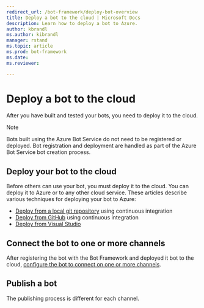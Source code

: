 ```yaml
---
redirect_url: /bot-framework/deploy-bot-overview
title: Deploy a bot to the cloud | Microsoft Docs
description: Learn how to deploy a bot to Azure.
author: kbrandl
ms.author: kibrandl
manager: rstand
ms.topic: article
ms.prod: bot-framework
ms.date:
ms.reviewer:

---
```

# Deploy a bot to the cloud

After you have built and tested your bots, you need to deploy it to the cloud.

> [!NOTE]
> Bots built using the Azure Bot Service do not need to be registered or deployed.
> Bot registration and deployment are handled as part of the Azure Bot Service bot creation process.

## Deploy your bot to the cloud

Before others can use your bot, you must deploy it to the cloud. You can deploy it to Azure or to any other cloud service. These articles describe various techniques for deploying your bot to Azure: 

- [Deploy from a local git repository](~/deploy-bot-local-git.md) using continuous integration
- [Deploy from GitHub](~/deploy-bot-github.md) using continuous integration
- [Deploy from Visual Studio](~/deploy-bot-visual-studio.md)

## Connect the bot to one or more channels

After registering the bot with the Bot Framework and deployed it bot to the cloud, [configure the bot to connect on one or more channels](~/portal-configure-channels.md).

## Publish a bot
The publishing process is different for each channel. 


